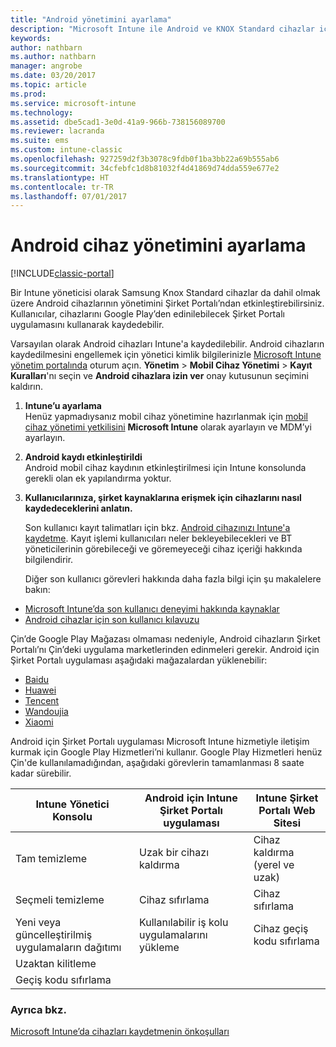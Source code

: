 ```yaml
---
title: "Android yönetimini ayarlama"
description: "Microsoft Intune ile Android ve KNOX Standard cihazlar için mobil cihaz yönetimini (MDM) etkinleştirin."
keywords: 
author: nathbarn
ms.author: nathbarn
manager: angrobe
ms.date: 03/20/2017
ms.topic: article
ms.prod: 
ms.service: microsoft-intune
ms.technology: 
ms.assetid: dbe5cad1-3e0d-41a9-966b-738156089700
ms.reviewer: lacranda
ms.suite: ems
ms.custom: intune-classic
ms.openlocfilehash: 927259d2f3b3078c9fdb0f1ba3bb22a69b555ab6
ms.sourcegitcommit: 34cfebfc1d8b81032f4d41869d74dda559e677e2
ms.translationtype: HT
ms.contentlocale: tr-TR
ms.lasthandoff: 07/01/2017
---
```

# <a name="set-up-android-device-management"></a>Android cihaz yönetimini ayarlama

[!INCLUDE[classic-portal](../includes/classic-portal.md)]

Bir Intune yöneticisi olarak Samsung Knox Standard cihazlar da dahil olmak üzere Android cihazlarının yönetimini Şirket Portalı’ndan etkinleştirebilirsiniz. Kullanıcılar, cihazlarını Google Play’den edinilebilecek Şirket Portalı uygulamasını kullanarak kaydedebilir.

Varsayılan olarak Android cihazları Intune'a kaydedilebilir. Android cihazların kaydedilmesini engellemek için yönetici kimlik bilgilerinizle [Microsoft Intune yönetim portalında](https://manage.microsoft.com) oturum açın. **Yönetim** > **Mobil Cihaz Yönetimi** > **Kayıt Kuralları**'nı seçin ve **Android cihazlara izin ver** onay kutusunun seçimini kaldırın.

1.  **Intune’u ayarlama**<br>
    Henüz yapmadıysanız mobil cihaz yönetimine hazırlanmak için [mobil cihaz yönetimi yetkilisini](prerequisites-for-enrollment.md#step-2-set-mdm-authority) **Microsoft Intune** olarak ayarlayın ve MDM’yi ayarlayın.

2.  **Android kaydı etkinleştirildi**<br>
    Android mobil cihaz kaydının etkinleştirilmesi için Intune konsolunda gerekli olan ek yapılandırma yoktur.

3.  **Kullanıcılarınıza, şirket kaynaklarına erişmek için cihazlarını nasıl kaydedeceklerini anlatın.**

    Son kullanıcı kayıt talimatları için bkz. [Android cihazınızı Intune'a kaydetme](https://docs.microsoft.com/intune-user-help/enroll-your-device-in-intune-android). Kayıt işlemi kullanıcıları neler bekleyebilecekleri ve BT yöneticilerinin görebileceği ve göremeyeceği cihaz içeriği hakkında bilgilendirir.

    Diğer son kullanıcı görevleri hakkında daha fazla bilgi için şu makalelere bakın:
  - [Microsoft Intune’da son kullanıcı deneyimi hakkında kaynaklar](/intune/end-user-educate)
  - [Android cihazlar için son kullanıcı kılavuzu](https://docs.microsoft.com/intune-user-help/using-your-android-device-with-intune)

Çin’de Google Play Mağazası olmaması nedeniyle, Android cihazların Şirket Portalı’nı Çin’deki uygulama marketlerinden edinmeleri gerekir. Android için Şirket Portalı uygulaması aşağıdaki mağazalardan yüklenebilir:
* [Baidu](https://go.microsoft.com/fwlink/?linkid=836946)
* [Huawei](https://go.microsoft.com/fwlink/?linkid=836948)
* [Tencent](https://go.microsoft.com/fwlink/?linkid=836949)
* [Wandoujia](https://go.microsoft.com/fwlink/?linkid=836950)
* [Xiaomi](https://go.microsoft.com/fwlink/?linkid=836947)

Android için Şirket Portalı uygulaması Microsoft Intune hizmetiyle iletişim kurmak için Google Play Hizmetleri’ni kullanır. Google Play Hizmetleri henüz Çin'de kullanılamadığından, aşağıdaki görevlerin tamamlanması 8 saate kadar sürebilir. 

|Intune Yönetici Konsolu| Android için Intune Şirket Portalı uygulaması |Intune Şirket Portalı Web Sitesi|   
|---|---|---|
|Tam temizleme| Uzak bir cihazı kaldırma| Cihaz kaldırma (yerel ve uzak)|
|Seçmeli temizleme| Cihaz sıfırlama| Cihaz sıfırlama|
|Yeni veya güncelleştirilmiş uygulamaların dağıtımı| Kullanılabilir iş kolu uygulamalarını yükleme| Cihaz geçiş kodu sıfırlama|
|Uzaktan kilitleme|||
|Geçiş kodu sıfırlama|||

### <a name="see-also"></a>Ayrıca bkz.
[Microsoft Intune’da cihazları kaydetmenin önkoşulları](prerequisites-for-enrollment.md)
